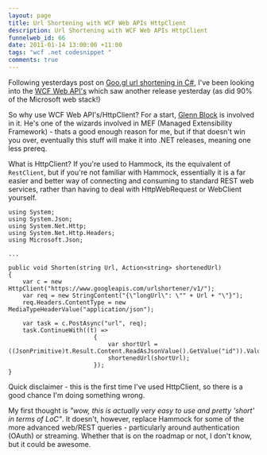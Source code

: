 ```yaml
--- 
layout: page
title: Url Shortening with WCF Web APIs HttpClient
description: Url Shortening with WCF Web APIs HttpClient
funnelweb_id: 66
date: 2011-01-14 13:00:00 +11:00
tags: "wcf .net codesnippet "
comments: true
---
```

Following yesterdays post on [Goo.gl url shortening in C#][1], I've been looking into the [WCF Web API's][2] which saw another release yesterday (as did 90% of the Microsoft web stack!)

So why use WCF Web API's/HttpClient? For a start, [Glenn Block][3] is involved in it. He's one of the wizards involved in MEF (Managed Extensibility Framework) - thats a good enough reason for me, but if that doesn't win you over, eventually this stuff will make it into .NET releases, meaning one less prereq.

What is HttpClient? If you're used to Hammock, its the equivalent of `RestClient`, but if you're not familiar with Hammock, essentially it is a far easier and better way of connecting and consuming to standard REST web services, rather than having to deal with HttpWebRequest or WebClient yourself.

    using System;
    using System.Json;
    using System.Net.Http;
    using System.Net.Http.Headers;
    using Microsoft.Json;
    
    ... 

    public void Shorten(string Url, Action<string> shortenedUrl)
    {
        var c = new HttpClient("https://www.googleapis.com/urlshortener/v1/");
        var req = new StringContent("{\"longUrl\": \"" + Url + "\"}");
        req.Headers.ContentType = new MediaTypeHeaderValue("application/json");
                
        var task = c.PostAsync("url", req);
        task.ContinueWith((t) =>
                            {
                                var shortUrl = ((JsonPrimitive)t.Result.Content.ReadAsJsonValue().GetValue("id")).Value.ToString();
                                shortenedUrl(shortUrl);
                            });
    }

Quick disclaimer - this is the first time I've used HttpClient, so there is a good chance I'm doing something wrong. 

My first thought is *"wow, this is actually very easy to use and pretty 'short' in terms of LoC"*. It doesn't, however, replace Hammock for some of the more advanced web/REST queries - particularly around authentication (OAuth) or streaming. Whether that is on the roadmap or not, I don't know, but it could be awesome.

  [1]: /url-shortening-with-google-in-csharp
  [2]: http://wcf.codeplex.com/
  [3]: http://twitter.com/gblock
